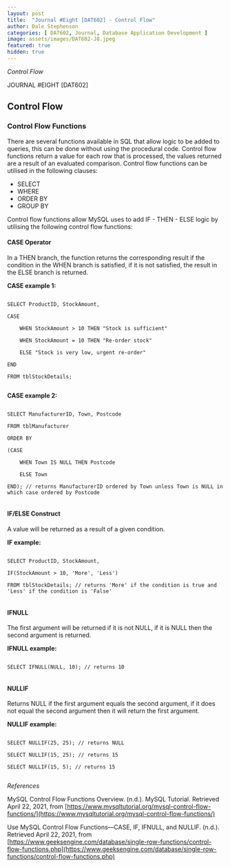 ```yaml
---
layout: post
title:  "Journal #Eight [DAT602] - Control Flow" 
author: Dale Stephenson
categories: [ DAT602, Journal, Database Application Development ]
image: assets/images/DAT602-J8.jpeg
featured: true
hidden: true
---
```

<i>Control Flow</i>

JOURNAL #EIGHT [DAT602]

<h2>Control Flow</h2>

<h3>Control Flow Functions</h3>
 
There are several functions available in SQL that allow logic to be added to queries, this can be done without using the procedural code. Control flow functions return a value for each row that is processed, the values returned are a result of an evaluated comparison. Control flow functions can be utilised in the following clauses:
 
- SELECT
- WHERE
- ORDER BY
- GROUP BY
 
Control flow functions allow MySQL uses to add IF - THEN - ELSE logic by utilising the following control flow functions:
 
<h4>CASE Operator</h4>
 
In a THEN branch, the function returns the corresponding result if the condition in the WHEN branch is satisfied, if it is not satisfied, the result in the ELSE branch is returned.
 
<b>CASE example 1:</b>

<code> 
SELECT ProductID, StockAmount,<br>
CASE<br>
    WHEN StockAmount > 10 THEN "Stock is sufficient"<br>
    WHEN StockAmount = 10 THEN "Re-order stock"<br>
    ELSE "Stock is very low, urgent re-order"<br>
END<br>
FROM tblStockDetails;<br>
</code>
 
<b>CASE example 2:</b>

<code> 
SELECT ManufacturerID, Town, Postcode<br>
FROM tblManufacturer<br>
ORDER BY<br>
(CASE<br>
    WHEN Town IS NULL THEN Postcode<br>
    ELSE Town<br>
END); // returns ManufacturerID ordered by Town unless Town is NULL in which case ordered by Postcode<br>
</code>
 
<h4>IF/ELSE Construct</h4>
 
A value will be returned as a result of a given condition.
 
<b>IF example:</b>
 
<code>
SELECT ProductID, StockAmount,<br>
IF(StockAmount > 10, 'More', 'Less')<br>
FROM tblStockDetails; // returns 'More' if the condition is true and 'Less' if the condition is 'False'<br>
</code>
 
<h4>IFNULL</h4>
 
The first argument will be returned if it is not NULL, if it is NULL then the second argument is returned.
 
<b>IFNULL example:</b>

<code> 
SELECT IFNULL(NULL, 10); // returns 10<br>
</code>
 
<h4>NULLIF</h4>
 
Returns NULL if the first argument equals the second argument, if it does not equal the second argument then it will return the first argument.
 
<b>NULLIF example:</b>

<code> 
SELECT NULLIF(25, 25); // returns NULL<br>
SELECT NULLIF(15, 25); // returns 15<br>
SELECT NULLIF(15, 5); // returns 15<br>
</code>

<i>References</i>
 
MySQL Control Flow Functions Overview. (n.d.). MySQL Tutorial. Retrieved April 22, 2021, from [https://www.mysqltutorial.org/mysql-control-flow-functions/](https://www.mysqltutorial.org/mysql-control-flow-functions/)
 
Use MySQL Control Flow Functions—CASE, IF, IFNULL, and NULLIF. (n.d.). Retrieved April 22, 2021, from [https://www.geeksengine.com/database/single-row-functions/control-flow-functions.php](https://www.geeksengine.com/database/single-row-functions/control-flow-functions.php)